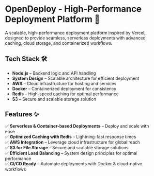 # **OpenDeploy - High-Performance Deployment Platform** 🚀

A scalable, high-performance deployment platform inspired by Vercel, designed to provide seamless, serverless deployments with advanced caching, cloud storage, and containerized workflows.

## **Tech Stack** 🛠️

- **Node.js** – Backend logic and API handling
- **System Design** – Scalable architecture for efficient deployment
- **AWS** – Cloud infrastructure for hosting and services
- **Docker** – Containerized deployment for consistency
- **Redis** – High-speed caching for optimal performance
- **S3** – Secure and scalable storage solution

## **Features** ✨

✅ **Serverless & Container-based Deployments** – Deploy and scale with ease  
✅ **Optimized Caching with Redis** – Lightning-fast response times  
✅ **AWS Integration** – Leverage cloud infrastructure for global reach  
✅ **S3 for File Storage** – Secure and scalable storage solutions  
✅ **Efficient Load Balancing** – System design principles for optimal performance  
✅ **CI/CD Ready** – Automate deployments with Docker & cloud-native workflows  
